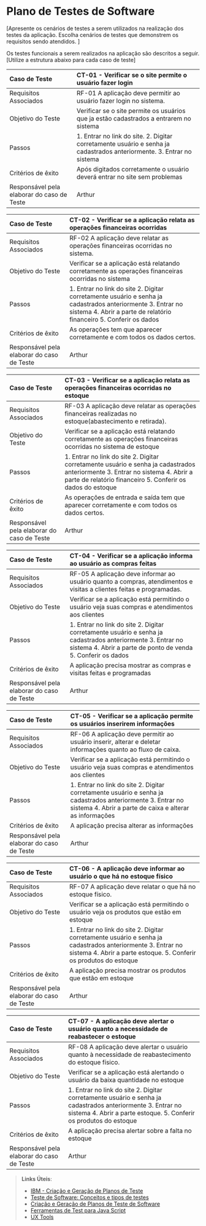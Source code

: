 # Plano de Testes de Software

[Apresente os cenários de testes a serem utilizados na realização dos testes da aplicação. Escolha cenários de testes que demonstrem os requisitos sendo atendidos. ]

Os testes funcionais a serem realizados na aplicação são descritos a seguir. [Utilize a estrutura abaixo para cada caso de teste]

|Caso de Teste    | CT-01 - Verificar se o site permite o usuário fazer login |
|:---|:---|
| Requisitos Associados | RF-01 A aplicação deve permitir ao usuário fazer login no sistema. |
| Objetivo do Teste |Verificar se o site permite os usuários que ja estão cadastrados a entrarem no sistema |
| Passos | 1. Entrar no link do site. 2. Digitar corretamente usuário e senha ja cadastrados anteriormente. 3. Entrar no sistema|
| Critérios de êxito | Após digitados corretamente o usuário deverá entrar no site sem problemas  |
| Responsável pela elaborar do caso de Teste | Arthur |

|Caso de Teste    | CT-02 - Verificar se a aplicação relata as operações financeiras ocorridas |
|:---|:---|
| Requisitos Associados | RF-02 A aplicação deve relatar as operações financeiras ocorridas no sistema. |
| Objetivo do Teste |Verificar se a aplicação está relatando corretamente as operações financeiras ocorridas no sistema |
| Passos | 1. Entrar no link do site 2. Digitar corretamente usuário e senha ja cadastrados anteriormente 3. Entrar no sistema 4. Abrir a parte de relatório financeiro 5. Conferir os dados|
| Critérios de êxito | As operações tem que aparecer corretamente e com todos os dados certos.  |
| Responsável pela elaborar do caso de Teste | Arthur |

|Caso de Teste    | CT-03 - Verificar se a aplicação relata as operações financeiras ocorridas no estoque|
|:---|:---|
| Requisitos Associados | RF-03 A aplicação deve relatar as operações financeiras realizadas no estoque(abastecimento e retirada). |
| Objetivo do Teste |Verificar se a aplicação está relatando corretamente as operações financeiras ocorridas no sistema de estoque |
| Passos | 1. Entrar no link do site 2. Digitar corretamente usuário e senha ja cadastrados anteriormente 3. Entrar no sistema 4. Abrir a parte de relatório financeiro 5. Conferir os dados do estoque|
| Critérios de êxito | As operações de entrada e saída tem que aparecer corretamente e com todos os dados certos.  |
| Responsável pela elaborar do caso de Teste | Arthur |
 

|Caso de Teste    | CT-04 - Verificar se a aplicação informa ao usuário as compras feitas|
|:---|:---|
| Requisitos Associados | RF-05 A aplicação deve informar ao usuário quanto a compras, atendimentos e visitas a clientes feitas e programadas. |
| Objetivo do Teste |Verificar se a aplicação está permitindo o usuário veja suas compras e atendimentos aos clientes |
| Passos | 1. Entrar no link do site 2. Digitar corretamente usuário e senha ja cadastrados anteriormente 3. Entrar no sistema 4. Abrir a parte de ponto de venda 5. Conferir os dados|
| Critérios de êxito | A aplicação precisa mostrar as compras e visitas feitas e programadas |
| Responsável pela elaborar do caso de Teste | Arthur |

|Caso de Teste    | CT-05 - Verificar se a aplicação permite os usuários inserirem informações|
|:---|:---|
| Requisitos Associados | RF-06  A aplicação deve permitir ao usuário inserir, alterar e deletar informações quanto ao fluxo de caixa. |
| Objetivo do Teste |Verificar se a aplicação está permitindo o usuário veja suas compras e atendimentos aos clientes |
| Passos | 1. Entrar no link do site 2. Digitar corretamente usuário e senha ja cadastrados anteriormente 3. Entrar no sistema 4. Abrir a parte de caixa e alterar as informações|
| Critérios de êxito | A aplicação precisa alterar as informações |
| Responsável pela elaborar do caso de Teste | Arthur |

|Caso de Teste    | CT-06 - A aplicação deve informar ao usuário o que há no estoque físico|
|:---|:---|
| Requisitos Associados | RF-07  A aplicação deve relatar o que há no estoque físico. |
| Objetivo do Teste |Verificar se a aplicação está permitindo o usuário veja os produtos que estão em estoque |
| Passos | 1. Entrar no link do site 2. Digitar corretamente usuário e senha ja cadastrados anteriormente 3. Entrar no sistema 4. Abrir a parte estoque. 5. Conferir os produtos do estoque|
| Critérios de êxito | A aplicação precisa mostrar os produtos que estão em estoque |
| Responsável pela elaborar do caso de Teste | Arthur |

|Caso de Teste    | CT-07 - A aplicação deve alertar o usuário quanto a necessidade de reabastecer o estoque|
|:---|:---|
| Requisitos Associados | RF-08  A aplicação deve alertar o usuário quanto à necessidade de reabastecimento do estoque físico. |
| Objetivo do Teste |Verificar se a aplicação está alertando o usuário da baixa quantidade no estoque |
| Passos | 1. Entrar no link do site 2. Digitar corretamente usuário e senha ja cadastrados anteriormente 3. Entrar no sistema 4. Abrir a parte estoque. 5. Conferir os produtos do estoque|
| Critérios de êxito | A aplicação precisa alertar sobre a falta no estoque |
| Responsável pela elaborar do caso de Teste | Arthur |
> **Links Úteis**:
> - [IBM - Criação e Geração de Planos de Teste](https://www.ibm.com/developerworks/br/local/rational/criacao_geracao_planos_testes_software/index.html)
> -  [Teste de Software: Conceitos e tipos de testes](https://blog.onedaytesting.com.br/teste-de-software/)
> - [Criação e Geração de Planos de Teste de Software](https://www.ibm.com/developerworks/br/local/rational/criacao_geracao_planos_testes_software/index.html)
> - [Ferramentas de Test para Java Script](https://geekflare.com/javascript-unit-testing/)
> - [UX Tools](https://uxdesign.cc/ux-user-research-and-user-testing-tools-2d339d379dc7)
